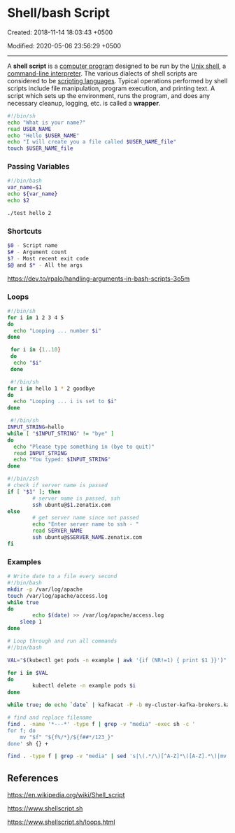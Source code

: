 # Shell/bash Script

Created: 2018-11-14 18:03:43 +0500

Modified: 2020-05-06 23:56:29 +0500

---

A **shell script** is a [computer program](https://en.wikipedia.org/wiki/Computer_program) designed to be run by the [Unix shell](https://en.wikipedia.org/wiki/Unix_shell), a [command-line interpreter](https://en.wikipedia.org/wiki/Command-line_interpreter). The various dialects of shell scripts are considered to be [scripting languages](https://en.wikipedia.org/wiki/Scripting_language). Typical operations performed by shell scripts include file manipulation, program execution, and printing text. A script which sets up the environment, runs the program, and does any necessary cleanup, logging, etc. is called a **wrapper**.

```bash
#!/bin/sh
echo "What is your name?"
read USER_NAME
echo "Hello $USER_NAME"
echo "I will create you a file called $USER_NAME_file"
touch $USER_NAME_file
```

### Passing Variables

```bash
#!/bin/bash
var_name=$1
echo ${var_name}
echo $2

./test hello 2
```

### Shortcuts

```bash
$0 - Script name
$# - Argument count
$? - Most recent exit code
$@ and $* - All the args
```

<https://dev.to/rpalo/handling-arguments-in-bash-scripts-3o5m>

### Loops

```bash
#!/bin/sh
for i in 1 2 3 4 5
do
  echo "Looping ... number $i"
done

 for i in {1..10}
 do
  echo "$i"
 done

 #!/bin/sh
for i in hello 1 * 2 goodbye
do
  echo "Looping ... i is set to $i"
done

 #!/bin/sh
INPUT_STRING=hello
while [ "$INPUT_STRING" != "bye" ]
do
  echo "Please type something in (bye to quit)"
  read INPUT_STRING
  echo "You typed: $INPUT_STRING"
done

#!/bin/zsh
# check if server name is passed
if [ "$1" ]; then
        # server name is passed, ssh
        ssh ubuntu@$1.zenatix.com
else
        # get server name since not passed
        echo "Enter server name to ssh - "
        read SERVER_NAME
        ssh ubuntu@$SERVER_NAME.zenatix.com
fi
```

### Examples

```bash
# Write date to a file every second
#!/bin/bash
mkdir -p /var/log/apache
touch /var/log/apache/access.log
while true
do
        echo $(date) >> /var/log/apache/access.log
    sleep 1
done

# Loop through and run all commands
#!/bin/bash

VAL="$(kubectl get pods -n example | awk '{if (NR!=1) { print $1 }}')"

for i in $VAL
do
        kubectl delete -n example pods $i
done

while true; do echo `date` | kafkacat -P -b my-cluster-kafka-brokers.kafka:9092 -t test; done

# find and replace filename
find . -name '*---*' -type f | grep -v "media" -exec sh -c '
for f; do
    mv "$f" "${f%/*}/${f##*/123_}"
done' sh {} +

find . -type f | grep -v "media" | sed 's|\(.*/\)[^A-Z]*\([A-Z].*\)|mv \"&\" \"\1\2\"|' | sh

```

## References

<https://en.wikipedia.org/wiki/Shell_script>

<https://www.shellscript.sh>

<https://www.shellscript.sh/loops.html>
